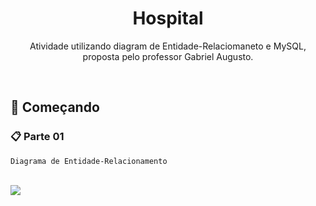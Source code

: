 <h1 align="center">Hospital</h1>


<p align="center">Atividade utilizando diagram de Entidade-Relaciomaneto e MySQL, </br>
proposta pelo professor Gabriel Augusto.</p>
</br>
<h2>🚀 Começando</h2>

### 📋 Parte 01
```
Diagrama de Entidade-Relacionamento
```
</br>

<img src="/assets/imgs/Diagrama Entidade-Relacionamento">

